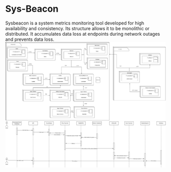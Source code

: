 # Sys-Beacon
Sysbeacon is a system metrics monitoring tool developed for high availability and consistency. Its structure allows it to be monolithic or distributed. It accumulates data loss at endpoints during network outages and prevents data loss.
<img src="deployment-diagram.jpeg">
<img src="sequence-diagram.jpeg">
